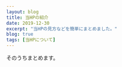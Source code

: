 ```yaml
---
layout: blog
title: 当HPの紹介
date: 2019-12-30
excerpt: "当HPの見方などを簡単にまとめました。"
blog: true
tags: [当HPについて]
---
```


そのうちまとめます。
